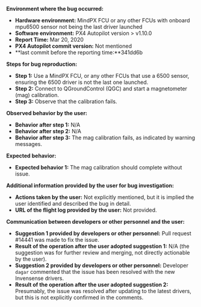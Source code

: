 **Environment where the bug occurred:**

- **Hardware environment:** MindPX FCU or any other FCUs with onboard mpu6500 sensor not being the last driver launched
- **Software environment:** PX4 Autopilot version > v1.10.0
- **Report Time:** Mar 20, 2020
- **PX4 Autopilot commit version:** Not mentioned
- **last commit before the reporting time:**341dd6b

**Steps for bug reproduction:**

- **Step 1:** Use a MindPX FCU, or any other FCUs that use a 6500 sensor, ensuring the 6500 driver is not the last one launched.
- **Step 2:** Connect to QGroundControl (QGC) and start a magnetometer (mag) calibration.
- **Step 3:** Observe that the calibration fails.

**Observed behavior by the user:**

- **Behavior after step 1:** N/A
- **Behavior after step 2:** N/A
- **Behavior after step 3:** The mag calibration fails, as indicated by warning messages.

**Expected behavior:**

- **Expected behavior 1:** The mag calibration should complete without issue.

**Additional information provided by the user for bug investigation:**

- **Actions taken by the user:** Not explicitly mentioned, but it is implied the user identified and described the bug in detail.
- **URL of the flight log provided by the user:** Not provided.

**Communication between developers or other personnel and the user:**

- **Suggestion 1 provided by developers or other personnel:** Pull request #14441 was made to fix the issue.
- **Result of the operation after the user adopted suggestion 1:** N/A (the suggestion was for further review and merging, not directly actionable by the user).
- **Suggestion 2 provided by developers or other personnel:** Developer `dagar` commented that the issue has been resolved with the new Invensense drivers.
- **Result of the operation after the user adopted suggestion 2:** Presumably, the issue was resolved after updating to the latest drivers, but this is not explicitly confirmed in the comments.
